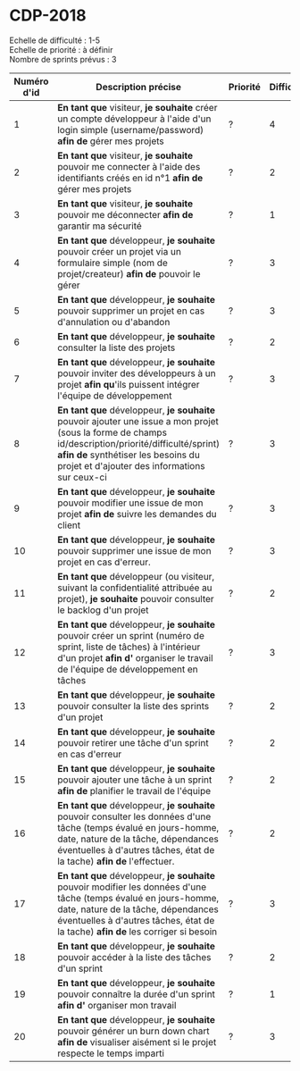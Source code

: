 # CDP-2018
Echelle de difficulté : 1-5  
Echelle de priorité : à définir  
Nombre de sprints prévus : 3

| Numéro d'id | Description précise | Priorité | Difficulté | Sprint n° |
|----------|----------|----------|----------|----------|
| 1 | **En tant que** visiteur, **je souhaite** créer un compte développeur à l'aide d'un login simple (username/password) **afin de** gérer mes projets | ? | 4 | 1 |
| 2 | **En tant que** visiteur, **je souhaite** pouvoir me connecter à l'aide des identifiants créés en id n°1 **afin de** gérer mes projets | ? | 2 | 1 |
| 3 | **En tant que** visiteur, **je souhaite** pouvoir me déconnecter **afin de** garantir ma sécurité | ? | 1 | 1 |
| 4 | **En tant que** développeur, **je souhaite** pouvoir créer un projet via un formulaire simple (nom de projet/createur) **afin de** pouvoir le gérer | ? | 3 | 1 |
| 5 | **En tant que** développeur, **je souhaite** pouvoir supprimer un projet en cas d'annulation ou d'abandon | ? | 3 | 1 |
| 6 | **En tant que** développeur, **je souhaite** consulter la liste des projets | ? | 2 | 2 |
| 7 | **En tant que** développeur, **je souhaite** pouvoir inviter des développeurs à un projet **afin qu**'ils puissent intégrer l'équipe de développement | ? | 3 | 3 |
| 8 | **En tant que** développeur, **je souhaite** pouvoir ajouter une issue a mon projet (sous la forme de champs id/description/priorité/difficulté/sprint) **afin de** synthétiser les besoins du projet et d'ajouter des informations sur ceux-ci | ? | 3 | 1 |
| 9 | **En tant que** développeur, **je souhaite** pouvoir modifier une issue de mon projet **afin de** suivre les demandes du client | ? | 3 | 2 |
| 10 | **En tant que** développeur, **je souhaite** pouvoir supprimer une issue de mon projet en cas d'erreur. | ? | 3 | 2 |
| 11 | **En tant que** développeur (ou visiteur, suivant la confidentialité attribuée au projet), **je souhaite** pouvoir consulter le backlog d'un projet | ? | 2 | 1 |
| 12 | **En tant que** développeur, **je souhaite** pouvoir créer un sprint (numéro de sprint, liste de tâches) à l'intérieur d'un projet **afin d'** organiser le travail de l'équipe de développement en tâches | ? | 3 | 2 |
| 13 | **En tant que** développeur, **je souhaite** pouvoir consulter la liste des sprints d'un projet | ? | 2 | 2 |
| 14 | **En tant que** développeur, **je souhaite** pouvoir retirer une tâche d'un sprint en cas d'erreur | ? | 2 | 2 |
| 15 | **En tant que** développeur, **je souhaite** pouvoir ajouter une tâche à un sprint **afin de** planifier le travail de l'équipe | ? | 2 | 2 |
| 16 | **En tant que** développeur, **je souhaite** pouvoir consulter les données d'une tâche (temps évalué en jours-homme, date, nature de la tâche, dépendances éventuelles à d'autres tâches, état de la tache) **afin de** l'effectuer. | ? | 2 | 3 |
| 17 | **En tant que** développeur, **je souhaite** pouvoir modifier les données d'une tâche (temps évalué en jours-homme, date, nature de la tâche, dépendances éventuelles à d'autres tâches, état de la tache) **afin de** les corriger si besoin | ? | 3 | 3 |
| 18 | **En tant que** développeur, **je souhaite** pouvoir accéder à la liste des tâches d'un sprint | ? | 2 | 3 |
| 19 | **En tant que** développeur, **je souhaite** pouvoir connaître la durée d'un sprint  **afin d'** organiser mon travail | ? | 1 | 3 |
| 20 | **En tant que** développeur, **je souhaite** pouvoir générer un burn down chart  **afin de** visualiser aisément si le projet respecte le temps imparti | ? | 3 | 3 |
